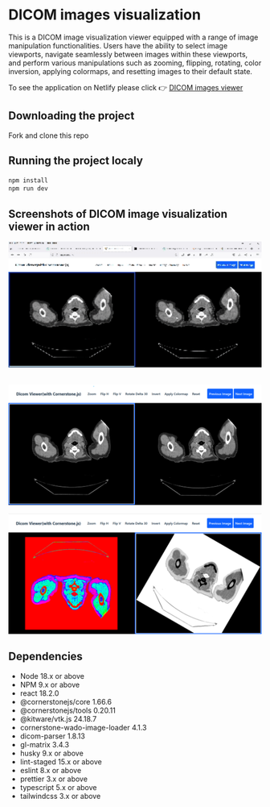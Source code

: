 # DICOM images visualization

This is a DICOM image visualization viewer equipped with a range of image manipulation functionalities. Users have the ability to select image viewports, navigate seamlessly between images within these viewports, and perform various manipulations such as zooming, flipping, rotating, color inversion, applying colormaps, and resetting images to their default state.

To see the application on Netlify please click 👉 [DICOM images viewer](https://fix-it-lhl.netlify.com/)

## Downloading the project

Fork and clone this repo

## Running the project localy

```sh
npm install
npm run dev
```

## Screenshots of DICOM image visualization viewer in action

<img src="src/assets/dicom-image-viewer.gif" width="500%" height="250"/>

<br>
<br>

!["DICOM image visualization viewer-1"](src/assets/dicom-viewer-images/dicom-image-1.png)

!["DICOM image visualization viewer-2"](src/assets/dicom-viewer-images/dicom-image-2.png)

## Dependencies

- Node 18.x or above
- NPM 9.x or above
- react 18.2.0
- @cornerstonejs/core 1.66.6
- @cornerstonejs/tools 0.20.11
- @kitware/vtk.js 24.18.7
- cornerstone-wado-image-loader 4.1.3
- dicom-parser 1.8.13
- gl-matrix 3.4.3
- husky 9.x or above
- lint-staged 15.x or above
- eslint 8.x or above
- prettier 3.x or above
- typescript 5.x or above
- tailwindcss 3.x or above
